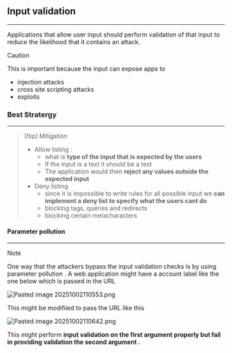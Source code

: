 ## Input validation
---
Applications that allow user input should perform validation of that input to reduce the likelihood that it contains an attack.

>[!caution]
>This is important because the input can expose apps to 
>- injection attacks 
>- cross site scripting attacks 
>- exploits 

### Best Stratergy 
---
>[!tip] Mitigation 
>- Allow listing :
>	- what is **type of the input that is expected by the users** 
>	- If the input is a text it should be a text 
>	- The application would then **reject any values outside the expected input** 
>- Deny listing 
>	- since it is impossible to write rules for all possible input we **can implement a deny list to specify what the users cant do** 
>	- blocking tags, queries and redirects 
>	- blocking certain metacharacters 


####  Parameter pollution 
---
>[!note]
>One way that the attackers bypass the input validation checks is by using parameter pollution . A web application might have a account label like the one below which is passed in the URL
>
>![Pasted image 20251002110553.png](Pasted%20image%2020251002110553.png)
>
>This might be modifiied to pass the URL like this 
>
>![Pasted image 20251002110642.png](Pasted%20image%2020251002110642.png)
>
>This might perform **input validation on the first argument properly but fail in providing validation  the second argument .**


